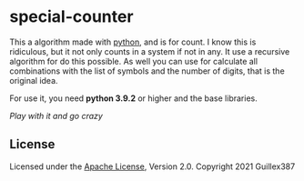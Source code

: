 # special-counter

This a algorithm made with [python](https://en.wikipedia.org/wiki/Python_(programming_language)), and is for count. I know this is ridiculous, but it not only counts in a system if not in any. It use a recursive algorithm for do this possible. As well you can use for calculate all combinations with the list of symbols and the number of digits, that is the original idea.

For use it, you need **python 3.9.2** or higher and the base libraries.

*Play with it and go crazy*

## License

Licensed under the [Apache License](https://github.com/Guillex387/special-counter/blob/master/LICENSE), Version 2.0. Copyright 2021 Guillex387